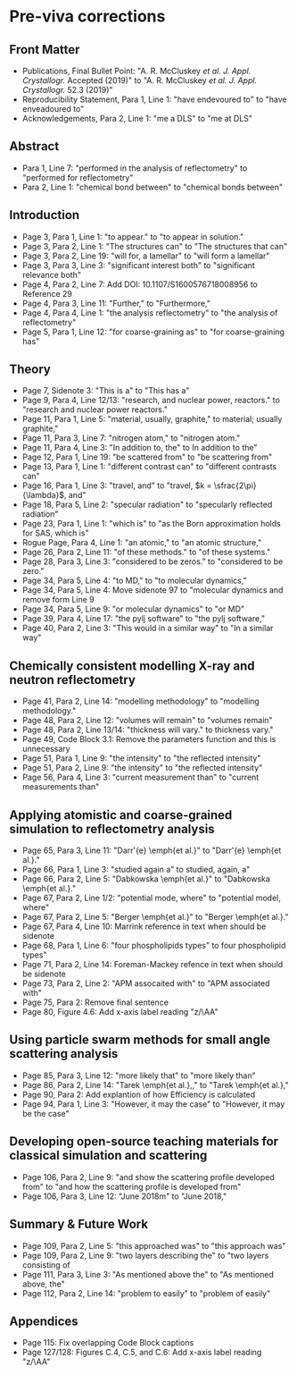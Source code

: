 # Pre-viva corrections

## Front Matter

- Publications, Final Bullet Point: "A. R. McCluskey *et al.* *J. Appl. Crystallogr.* Accepted (2019)" to "A. R. McCluskey *et al.* *J. Appl. Crystallogr.* 52.3 (2019)"
- Reproducibility Statement, Para 1, Line 1: "have endevoured to" to "have enveadoured to"
- Acknowledgements, Para 2, Line 1: "me a DLS" to "me at DLS"

## Abstract 

- Para 1, Line 7: "performed in the analysis of reflectometry" to "performed for reflectometry"
- Para 2, Line 1: "chemical bond between" to "chemical bonds between"

## Introduction

- Page 3, Para 1, Line 1: "to appear." to "to appear in solution."
- Page 3, Para 2, Line 1: "The structures can" to "The structures that can"
- Page 3, Para 2, Line 19: "will for, a lamellar" to "will form a lamellar"
- Page 3, Para 3, Line 3: "significant interest both" to "significant relevance both"
- Page 4, Para 2, Line 7: Add DOI: 10.1107/S1600576718008956 to Reference 29
- Page 4, Para 3, Line 11: "Further," to "Furthermore,"
- Page 4, Para 4, Line 1: "the analysis reflectometry" to "the analysis of reflectometry"
- Page 5, Para 1, Line 12: "for coarse-graining as" to "for coarse-graining has"

## Theory 

- Page 7, Sidenote 3: "This is a" to "This has a"
- Page 9, Para 4, Line 12/13: "research, and nuclear power, reactors." to "research and nuclear power reactors."
- Page 11, Para 1, Line 5: "material, usually, graphite," to material; usually graphite,"
- Page 11, Para 3, Line 7: "nitrogen atom," to "nitrogen atom."
- Page 11, Para 4, Line 3: "In addition to, the" to In addition to the"
- Page 12, Para 1, Line 19: "be scattered from" to "be scattering from"
- Page 13, Para 1, Line 1: "different contrast can" to "different contrasts can"
- Page 16, Para 1, Line 3: "travel, and" to "travel, $k = \sfrac{2\pi}{\lambda}$, and"
- Page 18, Para 5, Line 2: "specular radiation" to "specularly reflected radiation"
- Page 23, Para 1, Line 1: "which is" to "as the Born approximation holds for SAS, which is"
- Rogue Page, Para 4, Line 1: "an atomic," to "an atomic structure,"
- Page 26, Para 2, Line 11: "of these methods." to "of these systems."
- Page 28, Para 3, Line 3: "considered to be zeros." to "considered to be zero."
- Page 34, Para 5, Line 4: "to MD," to "to molecular dynamics,"
- Page 34, Para 5, Line 4: Move sidenote 97 to "molecular dynamics and remove form Line 9
- Page 34, Para 5, Line 9: "or molecular dynamics" to "or MD"
- Page 39, Para 4, Line 17: "the pylj software" to "the pylj software,"
- Page 40, Para 2, Line 3: "This would in a similar way" to "In a similar way"

## Chemically consistent modelling X-ray and neutron reflectometry

- Page 41, Para 2, Line 14: "modelling methodology" to "modelling methodology."
- Page 48, Para 2, Line 12: "volumes will remain" to "volumes remain"
- Page 48, Para 2, Line 13/14: "thickness will vary." to thickness vary."
- Page 49, Code Block 3.1: Remove the parameters function and this is unnecessary
- Page 51, Para 1, Line 9: "the intensity" to "the reflected intensity"
- Page 51, Para 2, Line 9: "the intensity" to "the reflected intensity"
- Page 56, Para 4, Line 3: "current measurement than" to "current measurements than"

## Applying atomistic and coarse-grained simulation to reflectometry analysis

- Page 65, Para 3, Line 11: "Darr\'{e} \emph{et al.}" to "Darr\'{e} \emph{et al.}."
- Page 66, Para 1, Line 3: "studied again a" to studied, again, a" 
- Page 66, Para 2, Line 5: "Dabkowska \emph{et al.}" to "Dabkowska \emph{et al.}."
- Page 67, Para 2, Line 1/2: "potential mode, where" to "potential model, where"
- Page 67, Para 2, Line 5: "Berger \emph{et al.}" to "Berger \emph{et al.}."
- Page 67, Para 4, Line 10: Marrink reference in text when should be sidenote
- Page 68, Para 1, Line 6: "four phospholipids types" to four phospholipid types"
- Page 71, Para 2, Line 14: Foreman-Mackey refence in text when should be sidenote
- Page 73, Para 2, Line 2: "APM assocaited with" to "APM associated with"
- Page 75, Para 2: Remove final sentence
- Page 80, Figure 4.6: Add x-axis label reading "z/\AA"

## Using particle swarm methods for small angle scattering analysis 

- Page 85, Para 3, Line 12: "more likely that" to "more likely than"
- Page 86, Para 2, Line 14: "Tarek \emph{et al.},," to "Tarek \emph{et al.},"
- Page 90, Para 2: Add explantion of how Efficiency is calculated
- Page 94, Para 1, Line 3: "However, it may the case" to "However, it may be the case"

## Developing open-source teaching materials for classical simulation and scattering

- Page 106, Para 2, Line 9: "and show the scattering profile developed from" to "and how the scattering profile is developed from"
- Page 106, Para 3, Line 12: "June 2018m" to "June 2018,"

## Summary & Future Work

- Page 109, Para 2, Line 5: "this approached was" to "this approach was"
- Page 109, Para 2, Line 9: "two layers describing the" to "two layers consisting of
- Page 111, Para 3, Line 3: "As mentioned above the" to "As mentioned above, the"
- Page 112, Para 2, Line 14: "problem to easily" to "problem of easily"

## Appendices

- Page 115: Fix overlapping Code Block captions
- Page 127/128: Figures C.4, C.5, and C.6: Add x-axis label reading "z/\AA"
